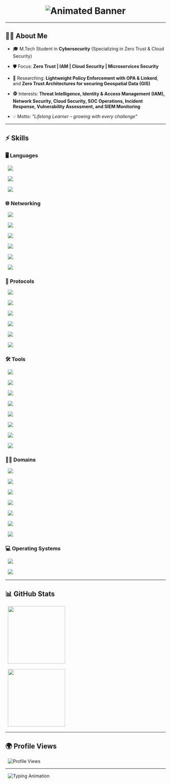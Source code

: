 <!-- Centered Glowing Title -->

<h1 align="center">
  <img src="https://capsule-render.vercel.app/api?type=waving&color=gradient&height=200&section=header&text=Zero%20Trust%20Explorer&fontSize=70&fontColor=ffffff" alt="Animated Banner">
</h1>




---



## 👨‍🚀 About Me  

- 🎓 M.Tech Student in **Cybersecurity** (Specializing in Zero Trust & Cloud Security)  

- 🛡️ Focus: **Zero Trust | IAM | Cloud Security | Microservices Security**  

- 🔬 Researching: **Lightweight Policy Enforcement with OPA & Linkerd**, and **Zero Trust Architectures for securing Geospatial Data (GIS)**  

- 🕵️ Interests: **Threat Intelligence, Identity & Access Management (IAM), Network Security, Cloud Security, SOC Operations, Incident Response, Vulnerability Assessment, and SIEM Monitoring**  

- 💡 Motto: *"Lifelong Learner – growing with every challenge"*  



---



## ⚡ Skills  



### 🖥️ Languages  

<p>

  <img src="https://img.shields.io/badge/Python-3776AB?style=for-the-badge&logo=python&logoColor=white"/>

  <img src="https://img.shields.io/badge/SQL-336791?style=for-the-badge&logo=postgresql&logoColor=white"/>

  <img src="https://img.shields.io/badge/Bash-4EAA25?style=for-the-badge&logo=gnu-bash&logoColor=white"/>

</p>



### 🌐 Networking  

<p>

  <img src="https://img.shields.io/badge/TCP%2FIP-FF6F00?style=for-the-badge&logo=cisco&logoColor=white"/>

  <img src="https://img.shields.io/badge/DNS-0052CC?style=for-the-badge&logo=cloudflare&logoColor=white"/>

  <img src="https://img.shields.io/badge/VPN-0078D7?style=for-the-badge&logo=protonvpn&logoColor=white"/>

  <img src="https://img.shields.io/badge/Firewalls-E34F26?style=for-the-badge&logo=palo-alto-networks&logoColor=white"/>

  <img src="https://img.shields.io/badge/Routing-02569B?style=for-the-badge&logo=cisco&logoColor=white"/>

  <img src="https://img.shields.io/badge/Switching-00BFFF?style=for-the-badge&logo=junipernetworks&logoColor=white"/>

</p>



### 🔑 Protocols  

<p>

  <img src="https://img.shields.io/badge/SSL%2FTLS-8A2BE2?style=for-the-badge&logo=letsencrypt&logoColor=white"/>

  <img src="https://img.shields.io/badge/mTLS-9400D3?style=for-the-badge&logo=letsencrypt&logoColor=white"/>

  <img src="https://img.shields.io/badge/IPSec-1E90FF?style=for-the-badge&logo=fortinet&logoColor=white"/>

  <img src="https://img.shields.io/badge/OAuth2-EB5424?style=for-the-badge&logo=oauth&logoColor=white"/>

  <img src="https://img.shields.io/badge/OpenID%20Connect-4285F4?style=for-the-badge&logo=openid&logoColor=white"/>

  <img src="https://img.shields.io/badge/SAML-0052CC?style=for-the-badge&logo=atlassian&logoColor=white"/>

</p>



### 🛠️ Tools  

<p>

  <img src="https://img.shields.io/badge/Burp%20Suite-FF6C37?style=for-the-badge&logo=burp-suite&logoColor=white"/>

  <img src="https://img.shields.io/badge/Wireshark-1679A7?style=for-the-badge&logo=wireshark&logoColor=white"/>

  <img src="https://img.shields.io/badge/Metasploit-00BFFF?style=for-the-badge&logo=metasploit&logoColor=white"/>

  <img src="https://img.shields.io/badge/Nessus-00ADEF?style=for-the-badge&logo=tenable&logoColor=white"/>

  <img src="https://img.shields.io/badge/Splunk-000000?style=for-the-badge&logo=splunk&logoColor=white"/>

  <img src="https://img.shields.io/badge/Okta-1F5FFF?style=for-the-badge&logo=okta&logoColor=white"/>

  <img src="https://img.shields.io/badge/AWS-FF9900?style=for-the-badge&logo=amazonaws&logoColor=white"/>

  <img src="https://img.shields.io/badge/IBM%20Cloud-1261FE?style=for-the-badge&logo=ibmcloud&logoColor=white"/>

</p>



### 🏴‍☠️ Domains  

<p>

  <img src="https://img.shields.io/badge/Network%20Security-0A66C2?style=for-the-badge&logo=cisco&logoColor=white"/>

  <img src="https://img.shields.io/badge/Cloud%20Security-4285F4?style=for-the-badge&logo=googlecloud&logoColor=white"/>

  <img src="https://img.shields.io/badge/IAM-FF6F00?style=for-the-badge&logo=auth0&logoColor=white"/>

  <img src="https://img.shields.io/badge/SOC%20Operations-000000?style=for-the-badge&logo=siemens&logoColor=white"/>

  <img src="https://img.shields.io/badge/Incident%20Response-FF0000?style=for-the-badge&logo=datadog&logoColor=white"/>

  <img src="https://img.shields.io/badge/Vulnerability%20Assessment-FFD700?style=for-the-badge&logo=qualys&logoColor=black"/>

  <img src="https://img.shields.io/badge/SIEM%20Monitoring-00FF00?style=for-the-badge&logo=splunk&logoColor=black"/>

</p>



### 💻 Operating Systems  

<p>

  <img src="https://img.shields.io/badge/Windows-0078D6?style=for-the-badge&logo=windows&logoColor=white"/>

  <img src="https://img.shields.io/badge/Linux-FCC624?style=for-the-badge&logo=linux&logoColor=black"/>

</p>



---



## 📊 GitHub Stats  

<p align="center">

  <img src="https://github-readme-stats.vercel.app/api?username=Karthikeyan1202&show_icons=true&theme=radical" height="180em"/>

  <img src="https://github-readme-streak-stats.herokuapp.com?user=Karthikeyan1202&theme=radical&hide_border=false" height="180em"/>

</p>



---



## 🌍 Profile Views  

<p align="center">

  <img src="https://komarev.com/ghpvc/?username=Karthikeyan1202&label=Profile%20Views&color=0e75b6&style=flat" alt="Profile Views"/>

</p>



---



<p align="center">

  <img src="https://readme-typing-svg.herokuapp.com?font=Share+Tech+Mono&size=22&duration=4000&pause=1000&color=FF00FF&center=true&vCenter=true&width=700&lines=Initializing+Defense+Protocols...;Monitoring+SQLi+%2C+XSS+%2C+Command+Injection...;Cybersecurity+is+not+an+option%2C+it's+a+mission+%F0%9F%9A%80" alt="Typing Animation">

</p>
